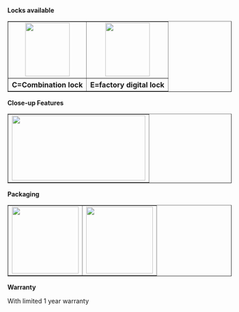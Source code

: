 **Locks available**
  <table width="500" border="1" cellspacing="1">
      <tr align="center" valign="middle">
      <td><img src="http://en.qnnimg.com/products-info/locks-01.jpg" width="100" height="120" /></td>
      <td><img src="http://en.qnnimg.com/products-info/locks-03.jpg" width="100" height="120" /></td>
      </tr>
      <tr align="center" valign="middle"><th>C=Combination lock</th><th>E=factory digital lock</th></tr>
  </table>

**Close-up Features**
      <table width="500" border="1" cellspacing="1">
      <tr align="center" valign="middle">
      <td><img src="http://en.qnnimg.com/products-info/features-cs.jpg" width="300" height="146" /></td>
      </tr>
  </table>

**Packaging**

  <table width="500" border="1" cellspacing="1">
      <tr align="center" valign="middle">
      <td><img src="http://en.qnnimg.com/products-info/packaging-06.jpg" width="150" height="150" /></td>
      <td><img src="http://en.qnnimg.com/products-info/packaging-12.jpg" width="150" height="150" /></td>
      </tr>
  </table>

**Warranty**

With limited 1 year warranty
